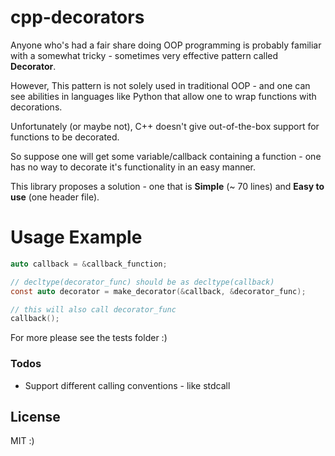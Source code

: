 # cpp-decorators


Anyone who's had a fair share doing OOP programming is probably familiar with a somewhat tricky - sometimes very effective pattern called **Decorator**.

However, This pattern is not solely used in traditional OOP - and one can see abilities in languages like Python that allow one to wrap functions with decorations.

Unfortunately (or maybe not), C++ doesn't give out-of-the-box support for functions to be decorated.

So suppose one will get some variable/callback containing a function - one has no way to decorate it's functionality in an easy manner.

This library proposes a solution - one that is **Simple** (~ 70 lines) and **Easy to use** (one header file).

# Usage Example

```c
auto callback = &callback_function;

// decltype(decorator_func) should be as decltype(callback)
const auto decorator = make_decorator(&callback, &decorator_func);

// this will also call decorator_func
callback();
```

For more please see the tests folder :)

### Todos

 - Support different calling conventions - like stdcall
 
License
----

MIT :)
